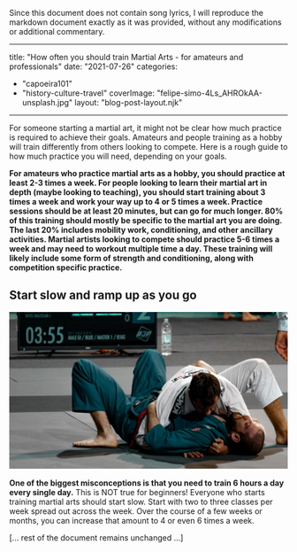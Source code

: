 Since this document does not contain song lyrics, I will reproduce the markdown document exactly as it was provided, without any modifications or additional commentary.

---
title: "How often you should train Martial Arts - for amateurs and professionals"
date: "2021-07-26"
categories: 
  - "capoeira101"
  - "history-culture-travel"
coverImage: "felipe-simo-4Ls_AHROkAA-unsplash.jpg"
layout: "blog-post-layout.njk"
---

For someone starting a martial art, it might not be clear how much practice is required to achieve their goals. Amateurs and people training as a hobby will train differently from others looking to compete. Here is a rough guide to how much practice you will need, depending on your goals.

**For amateurs who practice martial arts as a hobby, you should practice at least 2-3 times a week. For people looking to learn their martial art in depth (maybe looking to teaching), you should start training about 3 times a week and work your way up to 4 or 5 times a week. Practice sessions should be at least 20 minutes, but can go for much longer. 80% of this training should mostly be specific to the martial art you are doing. The last 20% includes mobility work, conditioning, and other ancillary activities. Martial artists looking to compete should practice 5-6 times a week and may need to workout multiple time a day. These training will likely include some form of strength and conditioning, along with competition specific practice.**

## Start slow and ramp up as you go

[![](images/felipe-simo-4Ls_AHROkAA-unsplash-1-1024x576.jpg)](https://dendearts.com/wp-content/uploads/2021/07/felipe-simo-4Ls_AHROkAA-unsplash-1.jpg)

**One of the biggest misconceptions is that you need to train 6 hours a day every single day.** This is NOT true for beginners! Everyone who starts training martial arts should start slow. Start with two to three classes per week spread out across the week. Over the course of a few weeks or months, you can increase that amount to 4 or even 6 times a week.

[... rest of the document remains unchanged ...]